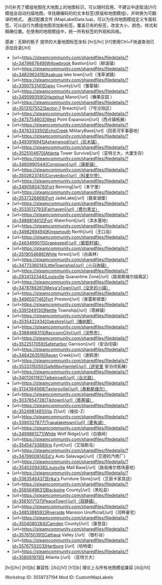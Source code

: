 [h1]补充了模组地图在大地图上的地图标识，可以随时启用，不建议中途取消[/h1]
模组会自动扫描地图，寻找硬编码的的文本标签(原版和地图模组)，并转换为可翻译的格式。
通过配置文件 (MapLabelData.lua)，可以为任何地图模组定义专属标签。可以自行为模组地图添加新标签。覆盖已有的标签，改变大小、颜色、样式和精确位置。在使用的地图模组中，统一所有标签的外观和风格。

感谢：无聊的栀子 提供的大量地图标签坐标
[hr][/hr]
[h1]使用Ctrl+F快速查询已添加目录[/h1]
- [url=https://steamcommunity.com/sharedfiles/filedetails/?id=3479667649]Willowbrook Bastion[/url]（柳溪镇）
- [url=https://steamcommunity.com/sharedfiles/filedetails/?id=3482962418]Asakusa lake town[/url]（浅草湖镇）
- [url=https://steamcommunity.com/sharedfiles/filedetails/?id=3390753141]Daisy County[/url]（雏菊镇）
- [url=https://steamcommunity.com/sharedfiles/filedetails/?id=3495993590]Hazelnut Manor[/url]（榛果庄园 ）
- [url=https://steamcommunity.com/sharedfiles/filedetails/?id=3513107552]Sector-7 Breach[/url]（7号沦陷区）
- [url=https://steamcommunity.com/sharedfiles/filedetails/?id=3475754603]West Point Expansion[/url]（西点镇拓展）
- [url=https://steamcommunity.com/sharedfiles/filedetails/?id=3476333350]EchoCreek MilitaryBase[/url]（回音河军事基地）
- [url=https://steamcommunity.com/sharedfiles/filedetails/?id=3493916941]Ashenwood[/url]（灰木镇）
- [url=https://steamcommunity.com/sharedfiles/filedetails/?id=3525104670]Atlanta Tower Survival[/url]（亚特兰大，大厦生存）
- [url=https://steamcommunity.com/sharedfiles/filedetails/?id=3480990544]Constown[/url]（康斯镇）
- [url=https://steamcommunity.com/sharedfiles/filedetails/?id=3502623745]Coryerdon[/url]（科里尔登）
- [url=https://steamcommunity.com/sharedfiles/filedetails/?id=3490580478]Fort Benning[/url]（本宁堡）
- [url=https://steamcommunity.com/sharedfiles/filedetails/?id=3537326669]Fort JadeLake[/url]（翡翠湖堡）
- [url=https://steamcommunity.com/sharedfiles/filedetails/?id=3533512793]Fairhaven[/url]（费尔黑文）
- [url=https://steamcommunity.com/sharedfiles/filedetails/?id=3486814612]Fort Waterfront[/url]（滨水基地）
- [url=https://steamcommunity.com/sharedfiles/filedetails/?id=3498269494]Kingsmouth North[/url]（王口岛）
- [url=https://steamcommunity.com/sharedfiles/filedetails/?id=2463499011]Grapeseed[/url]（葡萄籽镇）
- [url=https://steamcommunity.com/sharedfiles/filedetails/?id=3519054686]White forest[/url]（白森林）
- [url=https://steamcommunity.com/sharedfiles/filedetails/?id=3477336014]LittleTownship[/url]（小马驹镇）
- [url=https://steamcommunity.com/sharedfiles/filedetails/?id=2934132344]Louisville Quarantine Zone[/url]（路易斯维尔隔离区）
- [url=https://steamcommunity.com/sharedfiles/filedetails/?id=3478788261]Meiya'sTown[/url]（没牙的小镇）
- [url=https://steamcommunity.com/sharedfiles/filedetails/?id=3496507146]Fort Preston[/url]（普雷斯顿堡）
- [url=https://steamcommunity.com/sharedfiles/filedetails/?id=3391349130]Nettle Township[/url]（荨麻镇）
- [url=https://steamcommunity.com/sharedfiles/filedetails/?id=3535422434]Oakshire[/url]（橡树郡）
- [url=https://steamcommunity.com/sharedfiles/filedetails/?id=3388468313]RaccoonCity[/url]（浣熊市）
- [url=https://steamcommunity.com/sharedfiles/filedetails/?id=3522517059]Safeharbor Garrison[/url]（安泊戍镇）
- [url=https://steamcommunity.com/sharedfiles/filedetails/?id=3484263516]Raven Creek[/url]（渡鸦港）
- [url=https://steamcommunity.com/sharedfiles/filedetails/?id=3533315055]SafeWayHamlet[/url]（途安里 安泊戍拓展）
- [url=https://steamcommunity.com/sharedfiles/filedetails/?id=3401261192]Taibeiroad[/url]（台北路）
- [url=https://steamcommunity.com/sharedfiles/filedetails/?id=3134394569]Taylorsville[/url]（泰勒斯维尔）
- [url=https://steamcommunity.com/sharedfiles/filedetails/?id=3037854728]Tikitown[/url]（蒂基镇）
- [url=https://steamcommunity.com/sharedfiles/filedetails/?id=3524981481]Vila Z[/url]（维拉-Z）
- [url=https://steamcommunity.com/sharedfiles/filedetails/?id=3390327877]Trapalaketown[/url]（菱角湖）
- [url=https://steamcommunity.com/sharedfiles/filedetails/?id=3499861271]White Wolf Ridge[/url]（白狼岭）
- [url=https://steamcommunity.com/sharedfiles/filedetails/?id=3545473388]Iris Eyot[/url]（艾瑞斯岛）
- [url=https://steamcommunity.com/sharedfiles/filedetails/?id=3478900814]Ed's Auto Salavage[/url]（艾德的汽修厂）
- [url=https://steamcommunity.com/sharedfiles/filedetails/?id=3540209438]Louisville Mall Base[/url]（路易维尔商场基地）
- [url=https://steamcommunity.com/sharedfiles/filedetails/?id=3363546437]Erika's Furniture Store[/url]（艾丽卡家具店）
- [url=https://steamcommunity.com/sharedfiles/filedetails/?id=3565649631]Blackpine County[/url]（黑松县）
- [url=https://steamcommunity.com/sharedfiles/filedetails/?id=3561017137]PeaceTown[/url]（寂静镇）
- [url=https://steamcommunity.com/sharedfiles/filedetails/?id=3485388592]Riverside Mansion Unofficial[/url]（河畔豪宅）
- [url=https://steamcommunity.com/sharedfiles/filedetails/?id=3504080284]Camden County[/url]（康登县）
- [url=https://steamcommunity.com/sharedfiles/filedetails/?id=3576150391]Cathaya Valley [/url] （银杉谷）
- [url=https://steamcommunity.com/sharedfiles/filedetails/?id=3576750203]Hartburg [/url]（哈特堡）
- [url=https://steamcommunity.com/sharedfiles/filedetails/?id=3580819781] Atlanta [/url] （亚特兰大）

[hr][/hr]
[h1][b] 兼容性: [/b][/h1]
[h1][b] 理论上与所有地图模组兼容 [/b][/h1]

Workshop ID: 3559737194
Mod ID: CustomMapLabels